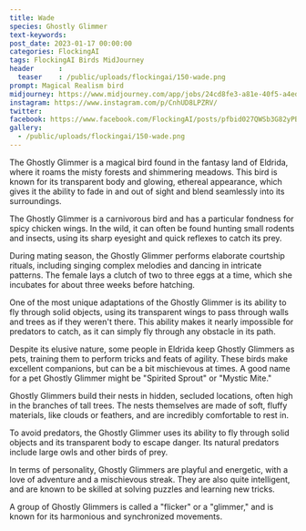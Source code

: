 ```yaml
---
title: Wade
species: Ghostly Glimmer
text-keywords: 
post_date: 2023-01-17 00:00:00
categories: FlockingAI
tags: FlockingAI Birds MidJourney 
header      :
  teaser    : /public/uploads/flockingai/150-wade.png
prompt: Magical Realism bird
midjourney: https://www.midjourney.com/app/jobs/24cd8fe3-a81e-40f5-a4ed-5e6ed7c9c8a7
instagram: https://www.instagram.com/p/CnhUD8LPZRV/
twitter: 
facebook: https://www.facebook.com/FlockingAI/posts/pfbid027QWSb3G82yPBZZ6jXeFHiGUNk2VJdGrXZYkvr9EkHpnDRqyqAKx3Wcjxxp2Ar4Jpl
gallery: 
  - /public/uploads/flockingai/150-wade.png
---
```


The Ghostly Glimmer is a magical bird found in the fantasy land of Eldrida, where it roams the misty forests and shimmering meadows. This bird is known for its transparent body and glowing, ethereal appearance, which gives it the ability to fade in and out of sight and blend seamlessly into its surroundings.

The Ghostly Glimmer is a carnivorous bird and has a particular fondness for spicy chicken wings. In the wild, it can often be found hunting small rodents and insects, using its sharp eyesight and quick reflexes to catch its prey.

During mating season, the Ghostly Glimmer performs elaborate courtship rituals, including singing complex melodies and dancing in intricate patterns. The female lays a clutch of two to three eggs at a time, which she incubates for about three weeks before hatching.

One of the most unique adaptations of the Ghostly Glimmer is its ability to fly through solid objects, using its transparent wings to pass through walls and trees as if they weren't there. This ability makes it nearly impossible for predators to catch, as it can simply fly through any obstacle in its path.

Despite its elusive nature, some people in Eldrida keep Ghostly Glimmers as pets, training them to perform tricks and feats of agility. These birds make excellent companions, but can be a bit mischievous at times. A good name for a pet Ghostly Glimmer might be "Spirited Sprout" or "Mystic Mite."

Ghostly Glimmers build their nests in hidden, secluded locations, often high in the branches of tall trees. The nests themselves are made of soft, fluffy materials, like clouds or feathers, and are incredibly comfortable to rest in.

To avoid predators, the Ghostly Glimmer uses its ability to fly through solid objects and its transparent body to escape danger. Its natural predators include large owls and other birds of prey.

In terms of personality, Ghostly Glimmers are playful and energetic, with a love of adventure and a mischievous streak. They are also quite intelligent, and are known to be skilled at solving puzzles and learning new tricks.

A group of Ghostly Glimmers is called a "flicker" or a "glimmer," and is known for its harmonious and synchronized movements.
